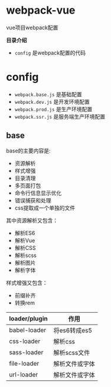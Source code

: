 # webpack-vue
vue项目webpack配置

**目录介绍**

- `config` 是webpack配置的代码


# config

- `webpack.base.js` 是基础配置
- `webpack.dev.js` 是开发环境配置
- `webpack.prod.js` 是生产环境配置
- `webpack.ssr.js` 是服务端生产环境配置

## base

base的主要内容是:

- 资源解析
- 样式增强
- 目录清理
- 多页面打包
- 命令行信息显示优化
- 错误捕获和处理
- css提取成一个单独的文件

其中资源解析又包含：

- 解析ES6
- 解析Vue
- 解析CSS
- 解析scss
- 解析图片
- 解析字体

样式增强又包含：

- 前缀补齐
- 转换rem

| loader/plugin | 作用 |
|----|----|
|babel-loader|将es6转成es5|
| css-loader | 解析css |
| sass-loader | 解析scss文件|
| file-loader | 解析文件或字体 |
| url-loader | 解析文件或字体 |

